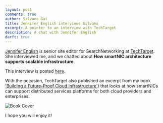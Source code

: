 ```yaml
---
layout: post
comments: true
author: Silvano Gai
title: Jennifer English interviews Silvano
excerpt: A pointer to an interview with TechTarget
description: A chat with Jennifer English
darft: true
---
```


[Jennifer English](https://www.techtarget.com/contributor/Jennifer-English) is senior site editor for SearchNetworking at [TechTarget](https://www.techtarget.com). She interviewed me, and we chatted about **How smartNIC architecture supports scalable infrastructure**.

This interview is posted [here](https://www.techtarget.com/searchnetworking/feature/How-smartNIC-architecture-supports-scalable-infrastructure).

With the occasion, TechTarget also published an excerpt from my book ['Building a Future-Proof Cloud Infrastructure'](https://www.informit.com/store/building-a-future-proof-cloud-infrastructure-a-unified-9780136624097?utm_source=pensando&utm_medium=website&utm_campaign=bookad)) that looks at how smartNICs can support distributed services platforms for both cloud providers and enterprises.

![Book Cover](/assets/images/book-cover.jpg)

I hope you will enjoy it!
